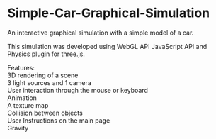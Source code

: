 # Simple-Car-Graphical-Simulation
An interactive graphical simulation with a simple model of a car.

This simulation was developed using WebGL API JavaScript API and Physics plugin for three.js. 

Features:  
3D rendering of a scene  
3 light sources and 1 camera  
User interaction through the mouse or keyboard  
Animation  
A texture map  
Collision between objects  
User Instructions on the main page  
Gravity

